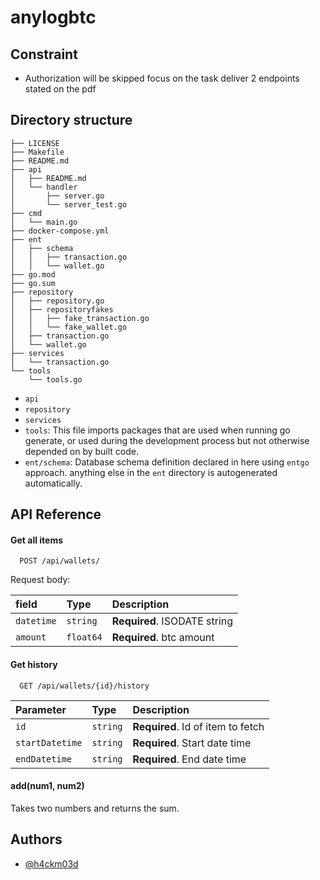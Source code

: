 # anylogbtc

## Constraint

- Authorization will be skipped focus on the task deliver 2 endpoints stated on the pdf

## Directory structure

```
├── LICENSE
├── Makefile
├── README.md
├── api
│   ├── README.md
│   └── handler
│       ├── server.go
│       └── server_test.go
├── cmd
│   └── main.go
├── docker-compose.yml
├── ent
│   ├── schema
│   │   ├── transaction.go
│   │   └── wallet.go
├── go.mod
├── go.sum
├── repository
│   ├── repository.go
│   ├── repositoryfakes
│   │   ├── fake_transaction.go
│   │   └── fake_wallet.go
│   ├── transaction.go
│   └── wallet.go
├── services
│   └── transaction.go
└── tools
    └── tools.go
```

- `api`
- `repository`
- `services`
- `tools`: This file imports packages that are used when running go generate, or used during the development process but not otherwise depended on by built code.
- `ent/schema`: Database schema definition declared in here using `entgo` approach. anything else in the `ent` directory is autogenerated automatically.

## API Reference

#### Get all items

```http
  POST /api/wallets/
```

Request body:

| field       | Type      | Description                  |
| :---------- | :-------- | :--------------------------- |
| `datetime`  | `string`  | **Required**. ISODATE string |
| `amount`    | `float64` | **Required**. btc amount     |

#### Get history

```http
  GET /api/wallets/{id}/history
```

| Parameter       | Type     | Description                       |
| :-------------- | :------- | :-------------------------------- |
| `id`            | `string` | **Required**. Id of item to fetch |
| `startDatetime` | `string` | **Required**. Start date time     |
| `endDatetime`   | `string` | **Required**. End date time       |

#### add(num1, num2)

Takes two numbers and returns the sum.


## Authors

- [@h4ckm03d](https://www.github.com/h4ckm03d)


